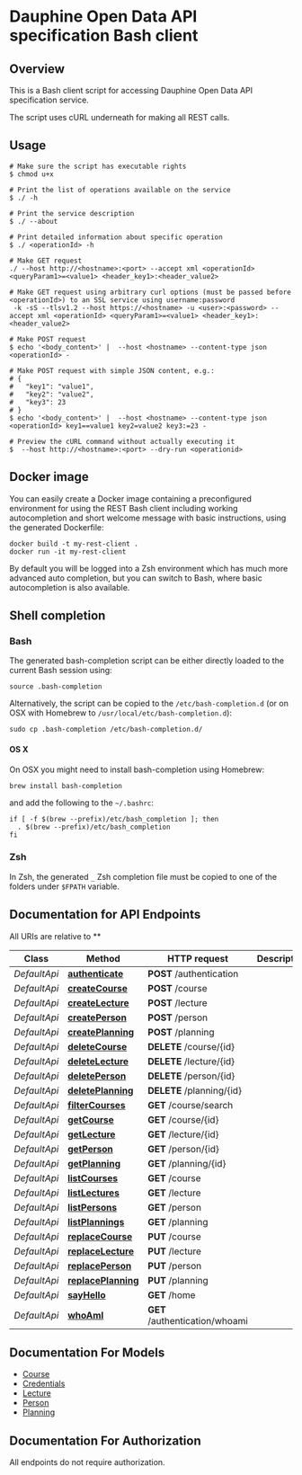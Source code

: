 # Dauphine Open Data API specification Bash client

## Overview
This is a Bash client script for accessing Dauphine Open Data API specification service.

The script uses cURL underneath for making all REST calls.

## Usage

```shell
# Make sure the script has executable rights
$ chmod u+x 

# Print the list of operations available on the service
$ ./ -h

# Print the service description
$ ./ --about

# Print detailed information about specific operation
$ ./ <operationId> -h

# Make GET request
./ --host http://<hostname>:<port> --accept xml <operationId> <queryParam1>=<value1> <header_key1>:<header_value2>

# Make GET request using arbitrary curl options (must be passed before <operationId>) to an SSL service using username:password
 -k -sS --tlsv1.2 --host https://<hostname> -u <user>:<password> --accept xml <operationId> <queryParam1>=<value1> <header_key1>:<header_value2>

# Make POST request
$ echo '<body_content>' |  --host <hostname> --content-type json <operationId> -

# Make POST request with simple JSON content, e.g.:
# {
#   "key1": "value1",
#   "key2": "value2",
#   "key3": 23
# }
$ echo '<body_content>' |  --host <hostname> --content-type json <operationId> key1==value1 key2=value2 key3:=23 -

# Preview the cURL command without actually executing it
$  --host http://<hostname>:<port> --dry-run <operationid>

```

## Docker image
You can easily create a Docker image containing a preconfigured environment
for using the REST Bash client including working autocompletion and short
welcome message with basic instructions, using the generated Dockerfile:

```shell
docker build -t my-rest-client .
docker run -it my-rest-client
```

By default you will be logged into a Zsh environment which has much more
advanced auto completion, but you can switch to Bash, where basic autocompletion
is also available.

## Shell completion

### Bash
The generated bash-completion script can be either directly loaded to the current Bash session using:

```shell
source .bash-completion
```

Alternatively, the script can be copied to the `/etc/bash-completion.d` (or on OSX with Homebrew to `/usr/local/etc/bash-completion.d`):

```shell
sudo cp .bash-completion /etc/bash-completion.d/
```

#### OS X
On OSX you might need to install bash-completion using Homebrew:
```shell
brew install bash-completion
```
and add the following to the `~/.bashrc`:

```shell
if [ -f $(brew --prefix)/etc/bash_completion ]; then
  . $(brew --prefix)/etc/bash_completion
fi
```

### Zsh
In Zsh, the generated `_` Zsh completion file must be copied to one of the folders under `$FPATH` variable.


## Documentation for API Endpoints

All URIs are relative to **

Class | Method | HTTP request | Description
------------ | ------------- | ------------- | -------------
*DefaultApi* | [**authenticate**](docs/DefaultApi.md#authenticate) | **POST** /authentication | 
*DefaultApi* | [**createCourse**](docs/DefaultApi.md#createcourse) | **POST** /course | 
*DefaultApi* | [**createLecture**](docs/DefaultApi.md#createlecture) | **POST** /lecture | 
*DefaultApi* | [**createPerson**](docs/DefaultApi.md#createperson) | **POST** /person | 
*DefaultApi* | [**createPlanning**](docs/DefaultApi.md#createplanning) | **POST** /planning | 
*DefaultApi* | [**deleteCourse**](docs/DefaultApi.md#deletecourse) | **DELETE** /course/{id} | 
*DefaultApi* | [**deleteLecture**](docs/DefaultApi.md#deletelecture) | **DELETE** /lecture/{id} | 
*DefaultApi* | [**deletePerson**](docs/DefaultApi.md#deleteperson) | **DELETE** /person/{id} | 
*DefaultApi* | [**deletePlanning**](docs/DefaultApi.md#deleteplanning) | **DELETE** /planning/{id} | 
*DefaultApi* | [**filterCourses**](docs/DefaultApi.md#filtercourses) | **GET** /course/search | 
*DefaultApi* | [**getCourse**](docs/DefaultApi.md#getcourse) | **GET** /course/{id} | 
*DefaultApi* | [**getLecture**](docs/DefaultApi.md#getlecture) | **GET** /lecture/{id} | 
*DefaultApi* | [**getPerson**](docs/DefaultApi.md#getperson) | **GET** /person/{id} | 
*DefaultApi* | [**getPlanning**](docs/DefaultApi.md#getplanning) | **GET** /planning/{id} | 
*DefaultApi* | [**listCourses**](docs/DefaultApi.md#listcourses) | **GET** /course | 
*DefaultApi* | [**listLectures**](docs/DefaultApi.md#listlectures) | **GET** /lecture | 
*DefaultApi* | [**listPersons**](docs/DefaultApi.md#listpersons) | **GET** /person | 
*DefaultApi* | [**listPlannings**](docs/DefaultApi.md#listplannings) | **GET** /planning | 
*DefaultApi* | [**replaceCourse**](docs/DefaultApi.md#replacecourse) | **PUT** /course | 
*DefaultApi* | [**replaceLecture**](docs/DefaultApi.md#replacelecture) | **PUT** /lecture | 
*DefaultApi* | [**replacePerson**](docs/DefaultApi.md#replaceperson) | **PUT** /person | 
*DefaultApi* | [**replacePlanning**](docs/DefaultApi.md#replaceplanning) | **PUT** /planning | 
*DefaultApi* | [**sayHello**](docs/DefaultApi.md#sayhello) | **GET** /home | 
*DefaultApi* | [**whoAmI**](docs/DefaultApi.md#whoami) | **GET** /authentication/whoami | 


## Documentation For Models

 - [Course](docs/Course.md)
 - [Credentials](docs/Credentials.md)
 - [Lecture](docs/Lecture.md)
 - [Person](docs/Person.md)
 - [Planning](docs/Planning.md)


## Documentation For Authorization

 All endpoints do not require authorization.

